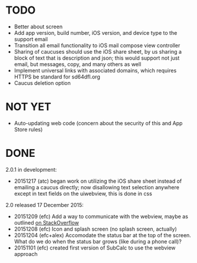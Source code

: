 # TODO #

* Better about screen
* Add app version, build number, iOS version, and device type to the support email
* Transition all email functionality to iOS mail compose view controller
* Sharing of caucuses should use the iOS share sheet, by us sharing a block of text that is description and json; this would support not just email, but messages, copy, and many others as well
* Implement universal links with associated domains, which requires HTTPS be standard for sd64dfl.org
* Caucus deletion option

# NOT YET #

* Auto-updating web code (concern about the security of this and App Store rules)

# DONE #

2.0.1 in development:
* 20151217 (atc) began work on utilizing the iOS share sheet instead of emailing a caucus directly; now disallowing text selection anywhere except in text fields on the uiwebview, this is done in css

2.0 released 17 December 2015:
* 20151209 (efc) Add a way to communicate with the webview, maybe as outlined [on StackOverflow](http://stackoverflow.com/questions/15983797/can-a-uiwebview-interact-communicate-with-the-app)
* 20151208 (efc) Icon and splash screen (no splash screen, actually)
* 20151204 (efc+alex) Accomodate the status bar at the top of the screen. What do we do when the status bar grows (like during a phone call)?
* 20151101 (efc) created first version of SubCalc to use the webview approach